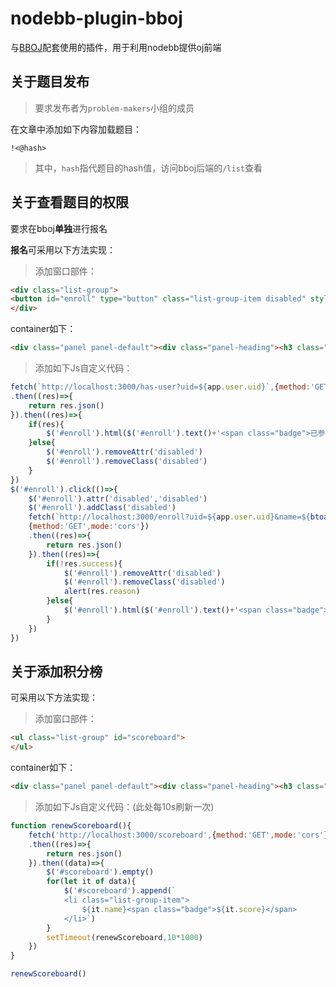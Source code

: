 # nodebb-plugin-bboj

与[BBOJ](https://github.com/azurity/bboj)配套使用的插件，用于利用nodebb提供oj前端

## 关于题目发布

> 要求发布者为`problem-makers`小组的成员

在文章中添加如下内容加载题目：
```
!<@hash>
```
> 其中，`hash`指代题目的hash值，访问bboj后端的`/list`查看

## 关于查看题目的权限

要求在bboj**单独**进行报名

**报名**可采用以下方法实现：

> 添加窗口部件：
```html
<div class="list-group">
<button id="enroll" type="button" class="list-group-item disabled" style="width:100%;" disabled>日常训练</button>
</div>
```
container如下：
```html
<div class="panel panel-default"><div class="panel-heading"><h3 class="panel-title">{{title}}</h3></div>{{body}}</div>
```

> 添加如下Js自定义代码：
```javascript
fetch(`http://localhost:3000/has-user?uid=${app.user.uid}`,{method:'GET',mode:'cors'})
.then((res)=>{
    return res.json()
}).then((res)=>{
    if(res){
        $('#enroll').html($('#enroll').text()+'<span class="badge">已参与</sapn>')
    }else{
        $('#enroll').removeAttr('disabled')
        $('#enroll').removeClass('disabled')
    }
})
$('#enroll').click(()=>{
    $('#enroll').attr('disabled','disabled')
    $('#enroll').addClass('disabled')
    fetch(`http://localhost:3000/enroll?uid=${app.user.uid}&name=${btoa(app.user.username)}`,
    {method:'GET',mode:'cors'})
    .then((res)=>{
        return res.json()
    }).then((res)=>{
        if(!res.success){
            $('#enroll').removeAttr('disabled')
            $('#enroll').removeClass('disabled')
            alert(res.reason)
        }else{
            $('#enroll').html($('#enroll').text()+'<span class="badge">已参与</sapn>')
        }
    })
})
```

## 关于添加积分榜

可采用以下方法实现：

> 添加窗口部件：
```html
<ul class="list-group" id="scoreboard">
</ul>
```

container如下：
```html
<div class="panel panel-default"><div class="panel-heading"><h3 class="panel-title">{{title}}</h3></div>{{body}}</div>
```

> 添加如下Js自定义代码：(此处每10s刷新一次)
```javascript
function renewScoreboard(){
    fetch('http://localhost:3000/scoreboard',{method:'GET',mode:'cors'})
    .then((res)=>{
        return res.json()
    }).then((data)=>{
        $('#scoreboard').empty()
        for(let it of data){
            $('#scoreboard').append(`
            <li class="list-group-item">
                ${it.name}<span class="badge">${it.score}</span>
            </li>`)
        }
        setTimeout(renewScoreboard,10*1000)
    })
}

renewScoreboard()
```